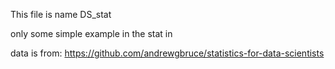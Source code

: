 This file is name DS\_stat



only some simple example in the stat in



data is from: https://github.com/andrewgbruce/statistics-for-data-scientists

